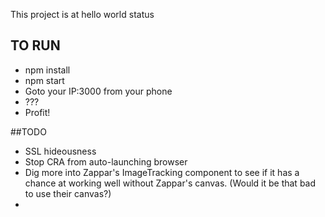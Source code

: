 This project is at hello world status

## TO RUN
* npm install
* npm start
* Goto your IP:3000 from your phone
* ???
* Profit!

##TODO
* SSL hideousness
* Stop CRA from auto-launching browser
* Dig more into Zappar's ImageTracking component to see if it has a chance at working well without Zappar's canvas. (Would it be that bad to use their canvas?)
*